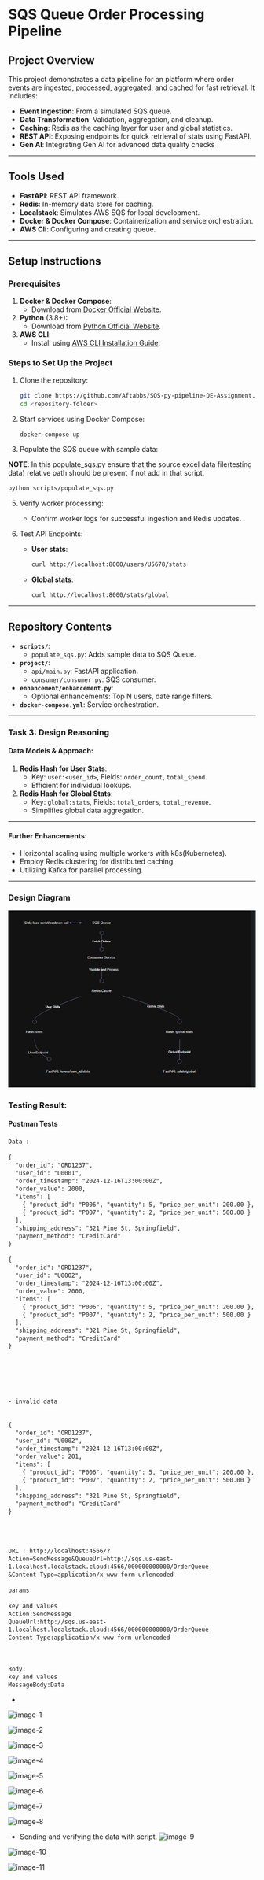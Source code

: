 
# **SQS Queue Order Processing Pipeline**

## **Project Overview**
This project demonstrates a data pipeline for an  platform where order events are ingested, processed, aggregated, and cached for fast retrieval. It includes:
- **Event Ingestion**: From a simulated SQS queue.
- **Data Transformation**: Validation, aggregation, and cleanup.
- **Caching**: Redis as the caching layer for user and global statistics.
- **REST API**: Exposing endpoints for quick retrieval of stats using FastAPI.
- **Gen AI**: Integrating Gen AI for advanced data quality checks

---

## **Tools Used**
- **FastAPI**: REST API framework.
- **Redis**: In-memory data store for caching.
- **Localstack**: Simulates AWS SQS for local development.
- **Docker & Docker Compose**: Containerization and service orchestration.
- **AWS Cli**: Configuring and creating queue.

---

## **Setup Instructions**
### **Prerequisites**
1. **Docker & Docker Compose**:
   - Download from [Docker Official Website](https://www.docker.com/get-started).
2. **Python** (3.8+):
   - Download from [Python Official Website](https://www.python.org/downloads/).
3. **AWS CLI**:
   - Install using [AWS CLI Installation Guide](https://docs.aws.amazon.com/cli/latest/userguide/getting-started-install.html).

### **Steps to Set Up the Project**
1. Clone the repository:
   ```bash
   git clone https://github.com/Aftabbs/SQS-py-pipeline-DE-Assignment.git
   cd <repository-folder>
   ```

2. Start services using Docker Compose:
   ```bash
   docker-compose up
   ```

3. Populate the SQS queue with sample data:

**NOTE**: In this populate_sqs.py ensure that the source  excel data file(testing data) relative path should be present if not add in that script.

   ```bash
   python scripts/populate_sqs.py
   ```

5. Verify worker processing:
   - Confirm worker logs for successful ingestion and Redis updates.

6. Test API Endpoints:
   - **User stats**: 
     ```bash
     curl http://localhost:8000/users/U5678/stats
     ```
   - **Global stats**:
     ```bash
     curl http://localhost:8000/stats/global
     ```


---

## **Repository Contents**
- **`scripts/`**:
  - `populate_sqs.py`: Adds sample data to SQS Queue.
- **`project/`**:
  - `api/main.py`: FastAPI application.
  - `consumer/consumer.py`: SQS consumer.
- **`enhancement/enhancement.py`**:
  - Optional enhancements: Top N users, date range filters.
- **`docker-compose.yml`**: Service orchestration.

---

### **Task 3: Design Reasoning**
#### Data Models & Approach:
1. **Redis Hash for User Stats**:
   - Key: `user:<user_id>`, Fields: `order_count`, `total_spend`.
   - Efficient for individual lookups.
2. **Redis Hash for Global Stats**:
   - Key: `global:stats`, Fields: `total_orders`, `total_revenue`.
   - Simplifies global data aggregation.


---

#### Further Enhancements:
   - Horizontal scaling using multiple workers with k8s(Kubernetes).
   - Employ Redis clustering for distributed caching.
   - Utilizing Kafka for parallel processing.


---

### Design Diagram
![alt text](image.png)


### Testing Result:

#### Postman Tests

```
Data :

{
  "order_id": "ORD1237",
  "user_id": "U0001",
  "order_timestamp": "2024-12-16T13:00:00Z",
  "order_value": 2000,
  "items": [
    { "product_id": "P006", "quantity": 5, "price_per_unit": 200.00 },
    { "product_id": "P007", "quantity": 2, "price_per_unit": 500.00 }
  ],
  "shipping_address": "321 Pine St, Springfield",
  "payment_method": "CreditCard"
}

{
  "order_id": "ORD1237",
  "user_id": "U0002",
  "order_timestamp": "2024-12-16T13:00:00Z",
  "order_value": 2000,
  "items": [
    { "product_id": "P006", "quantity": 5, "price_per_unit": 200.00 },
    { "product_id": "P007", "quantity": 2, "price_per_unit": 500.00 }
  ],
  "shipping_address": "321 Pine St, Springfield",
  "payment_method": "CreditCard"
}






- invalid data


{
  "order_id": "ORD1237",
  "user_id": "U0002",
  "order_timestamp": "2024-12-16T13:00:00Z",
  "order_value": 201,
  "items": [
    { "product_id": "P006", "quantity": 5, "price_per_unit": 200.00 },
    { "product_id": "P007", "quantity": 2, "price_per_unit": 500.00 }
  ],
  "shipping_address": "321 Pine St, Springfield",
  "payment_method": "CreditCard"
}




URL : http://localhost:4566/?Action=SendMessage&QueueUrl=http://sqs.us-east-1.localhost.localstack.cloud:4566/000000000000/OrderQueue
&Content-Type=application/x-www-form-urlencoded

params

key and values
Action:SendMessage
QueueUrl:http://sqs.us-east-1.localhost.localstack.cloud:4566/000000000000/OrderQueue
Content-Type:application/x-www-form-urlencoded



Body:
key and values
MessageBody:Data
```
- 

![image-1](https://github.com/user-attachments/assets/7ecaf804-dde3-4de4-af65-514253fbc2d8)

![image-2](https://github.com/user-attachments/assets/3e4f3e8f-8151-4869-a7e1-5c12f268a554)

![image-3](https://github.com/user-attachments/assets/cd9216b1-ebe2-4ced-9824-e8089c3e24ee)

![image-4](https://github.com/user-attachments/assets/985074ee-b0bf-45d0-88ee-9057599c47dd)

![image-5](https://github.com/user-attachments/assets/ce849284-0232-45a8-bcc3-a3a2bde69f0b)

![image-6](https://github.com/user-attachments/assets/8a072b72-492f-4988-962b-c2e1e54c7757)

![image-7](https://github.com/user-attachments/assets/95ffbe2b-d5ae-42ee-a5ba-646ad4e698a8)

![image-8](https://github.com/user-attachments/assets/7635d96a-4bec-46ac-b28a-c10c8ec25c03)


- Sending and verifying the data with script.
![image-9](https://github.com/user-attachments/assets/6aefd7df-0c3e-4e93-a725-d61fe190e331)

![image-10](https://github.com/user-attachments/assets/677675eb-7ae0-4e8a-a733-0080ce137e40)

![image-11](https://github.com/user-attachments/assets/599a31fe-4b1c-4c07-9d97-2cb8bf629e85)


